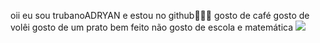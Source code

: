 oii eu sou trubanoADRYAN e estou no github🏐🏐🏐
gosto de café 
gosto de volêi 
gosto de um prato bem feito 
não gosto de escola e matemática 
![](https://media2.giphy.com/media/v1.Y2lkPTc5MGI3NjExcW03c2hhdG1wcnVkbjJqbm9udzhvM2p3YTQ5MGNramZmbXBoMnhldSZlcD12MV9pbnRlcm5hbF9naWZfYnlfaWQmY3Q9Zw/3ohjUPDyw8rZto9QR2/giphy.webp)
